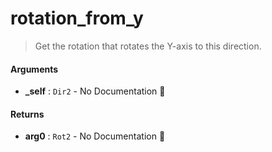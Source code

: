# rotation\_from\_y

>  Get the rotation that rotates the Y-axis to this direction.

#### Arguments

- **\_self** : `Dir2` \- No Documentation 🚧

#### Returns

- **arg0** : `Rot2` \- No Documentation 🚧